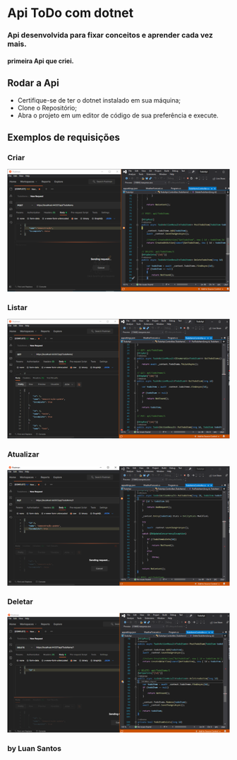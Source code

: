 <h1>Api <strong>ToDo</strong> com dotnet</h1>

### Api desenvolvida para fixar conceitos e aprender cada vez mais.

#### primeira Api que criei.


## Rodar a Api
* Certifique-se de ter o dotnet instalado em sua máquina;
* Clone o Repositório;
* Abra o projeto em um editor de código de sua preferência e execute.

## Exemplos de requisições

### Criar
<img src="./prints/create.png">

### Listar
<img src="./prints/listar.png">

### Atualizar
<img src="./prints/update.png">

### Deletar
<img src="./prints/delete.png">

<br>

### by Luan Santos

